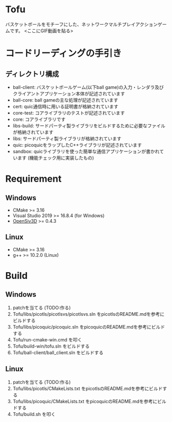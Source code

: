 Tofu
===
バスケットボールをモチーフにした、ネットワークマルチプレイアクションゲームです。
<ここにGIF動画を貼る>

# コードリーディングの手引き

## ディレクトリ構成
- ball-client: バスケットボールゲーム(以下ball game)の入力・レンダラ及びクライアントアプリケーション本体が記述されています
- ball-core: ball gameの主な処理が記述されています
- cert: quic通信時に用いる証明書が格納されています
- core-test: コアライブラリのテストが記述されています
- core: コアライブラリです
- libs-build: サードパーティ製ライブラリをビルドするために必要なファイルが格納されています
- libs: サードパーティ製ライブラリが格納されています
- quic: picoquicをラップしたC++ライブラリが記述されています
- sandbox: quicライブラリを使った簡単な通信アプリケーションが書かれています (機能チェック用に実装したもの)

# Requirement
## Windows
- CMake >= 3.16
- Visual Studio 2019 >= 16.8.4 (for Windows)
- [OpenSiv3D](https://github.com/Siv3D/OpenSiv3D) >= 0.4.3
## Linux
- CMake >= 3.16
- g++ >= 10.2.0 (Linux)


# Build
## Windows
1. patchを当てる (TODO:作る)
2. Tofu/libs/picotls/picotlsvs/picotlsvs.sln をpicotlsのREADME.mdを参考にビルドする
3. Tofu/libs/picoquic/picoquic.sln をpicoquicのREADME.mdを参考にビルドする
4. Tofu/run-cmake-win.cmd を叩く
5. Tofu/build-win/tofu.sln をビルドする
6. Tofu/ball-client/ball_client.sln をビルドする

## Linux
1. patchを当てる (TODO:作る)
2. Tofu/libs/picotls/CMakeLists.txt をpicotlsのREADME.mdを参考にビルドする
3. Tofu/libs/picoquic/CMakeLists.txt をpicoquicのREADME.mdを参考にビルドする
4. Tofu/build.sh を叩く


